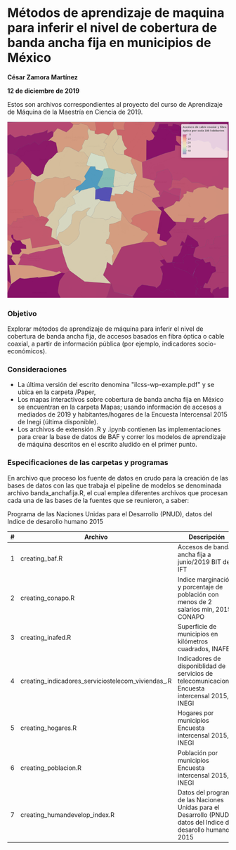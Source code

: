 # Métodos de aprendizaje de maquina para inferir el nivel de cobertura de banda ancha fija en municipios  de México

**César Zamora Martínez**

**12 de diciembre de 2019**

Estos son archivos correspondientes al proyecto del curso de Aprendizaje de Máquina de la Maestría en Ciencia de 2019.

![Penetración de banda ancha por cada 100 habitantes en Ciudad de México, a Junio 2018](Paper/images/pen_habs_cdmx.png)

### Objetivo

Explorar métodos de aprendizaje de máquina para inferir el nivel de cobertura de banda ancha fija, de accesos basados en fibra óptica o cable coaxial, a partir de información pública (por ejemplo, indicadores socio-económicos).

### Consideraciones

* La última versión del escrito denomina "ilcss-wp-example.pdf" y se ubica en la carpeta /Paper,
* Los mapas interactivos sobre cobertura de banda ancha fija en México se encuentran en la carpeta Mapas; usando información de accesos a mediados de 2019 y habitantes/hogares de la Encuesta Intercensal 2015 de Inegi (última disponible).
* Los archivos de extensión .R y .ipynb contienen las implementaciones para crear la base de datos de BAF y correr los modelos de aprendizaje de máquina descritos en el escrito aludido en el primer punto.

### Especificaciones de las carpetas y programas

En archivo que proceso los fuente de datos en crudo para la creación de las bases de datos con las que trabaja el pipeline de modelos se denominada archivo banda_anchafija.R, el cual emplea diferentes archivos que procesan cada una de las bases de la fuentes que se reunieron, a saber:

Programa de las Naciones Unidas para el Desarrollo (PNUD), datos del Indice de desarollo humano 2015

| # | Archivo | Descripción | Notas |
|---|----------------------------------------------------|----------------------------------------------------------------------------------------------------------------|--------|
| 1 | creating_baf.R | Accesos de banda ancha fija a junio/2019 BIT del IFT |  |
| 2 | creating_conapo.R | Indice marginación y porcentaje de población con menos de 2 salarios min, 2015 CONAPO |  |
| 3 | creating_inafed.R | Superficie de municipios en kilómetros cuadrados, INAFED |  |
| 4 | creating_indicadores_serviciostelecom_viviendas_.R | Indicadores de disponiblidad de servicios de telecomunicaciones Encuesta intercensal 2015, INEGI |  |
| 5 | creating_hogares.R | Hogares por municipios Encuesta intercensal 2015, INEGI |  |
| 6 | creating_poblacion.R | Población por municipios Encuesta intercensal 2015, INEGI |  |
| 7 | creating_humandevelop_index.R | Datos del programa de las Naciones Unidas para el Desarrollo (PNUD), datos del Indice de desarollo humano 2015 |  |
